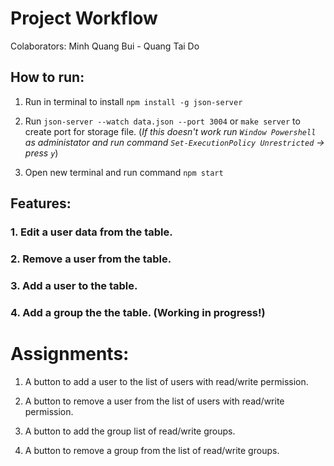 # Project Workflow

Colaborators: Minh Quang Bui - Quang Tai Do

## How to run:

1. Run in terminal to install `npm install -g json-server`

2. Run `json-server --watch data.json --port 3004` or `make server` to create port for storage file.
   (_If this doesn't work run `Window Powershell` as administator and run command `Set-ExecutionPolicy Unrestricted` -> press `y`_)

3. Open new terminal and run command `npm start`

## Features:

### 1. Edit a user data from the table.

### 2. Remove a user from the table.

### 3. Add a user to the table.

### 4. Add a group the the table. (Working in progress!)

# Assignments:

1. A button to add a user to the list of users with read/write permission.

2. A button to remove a user from the list of users with read/write permission.

3. A button to add the group list of read/write groups.

4. A button to remove a group from the list of read/write groups.
